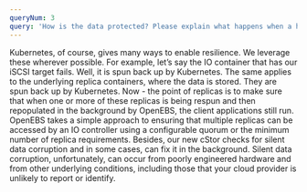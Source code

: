 ```yaml
---
queryNum: 3
query: 'How is the data protected? Please explain what happens when a host fails, or a client workload fails or a data center fails?'
---
```


Kubernetes, of course, gives many ways to enable resilience. We leverage these wherever possible. For example, let’s say the IO container that has our iSCSI target fails. Well, it is spun back up by Kubernetes. The same applies to the underlying replica containers, where the data is stored. They are spun back up by Kubernetes. Now - the point of replicas is to make sure that when one or more of these replicas is being respun and then repopulated in the background by OpenEBS, the client applications still run. OpenEBS takes a simple approach to ensuring that multiple replicas can be accessed by an IO controller using a configurable quorum or the minimum number of replica requirements. Besides, our new cStor checks for silent data corruption and in some cases, can fix it in the background. Silent data corruption, unfortunately, can occur from poorly engineered hardware and from other underlying conditions, including those that your cloud provider is unlikely to report or identify.
